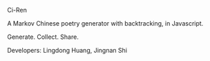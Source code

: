 Ci-Ren

A Markov Chinese poetry generator with backtracking, in Javascript.

Generate. Collect. Share.

Developers: Lingdong Huang, Jingnan Shi